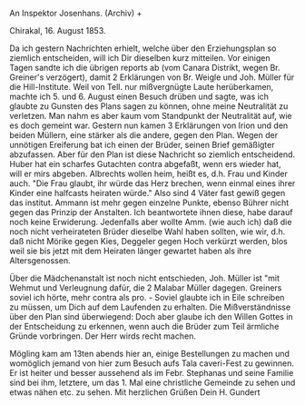 An Inspektor Josenhans. (Archiv) +

 Chirakal, 16. August 1853.

Da ich gestern Nachrichten erhielt, welche über den Erziehungsplan so ziemlich entscheiden, will ich Dir dieselben kurz mitteilen. Vor einigen Tagen sandte ich die übrigen reports ab (vom Canara Distrikt, wegen Br. Greiner's verzögert), damit 2 Erklärungen von Br. Weigle und Joh. Müller für die Hill-Institute. Weil von Tell. nur mißvergnügte Laute herüberkamen, machte ich 5. und 6. August einen Besuch drüben und sagte, was ich glaubte zu Gunsten des Plans sagen zu können, ohne meine Neutralität zu verletzen. Man nahm es aber kaum vom Standpunkt der Neutralität auf, wie es doch gemeint war. Gestern nun kamen 3 Erklärungen von Irion und den beiden Müllern, eine stärker als die andere, gegen den Plan. Wegen der unnötigen Ereiferung bat ich einen der Brüder, seinen Brief gemäßigter abzufassen. Aber für den Plan ist diese Nachricht so ziemlich entscheidend. Huber hat ein scharfes Gutachten contra abgefaßt, wenn ers wieder hat, will er mirs abgeben. Albrechts wollen heim, heißt es, d.h. Frau und Kinder auch. "Die Frau glaubt, ihr würde das Herz brechen, wenn einmal eines ihrer Kinder eine halfcasts heiraten würde." Also sind 4 Väter fast gewiß gegen das institut. Ammann ist mehr gegen einzelne Punkte, ebenso Bührer nicht gegen das Prinzip der Anstalten. Ich beantwortete ihnen diese, habe darauf noch keine Erwiderung. Jedenfalls aber wollte Amm. (wie auch ich) daß die noch nicht verheirateten Brüder dieselbe Wahl haben sollten, wie wir, d.h. daß nicht Mörike gegen Kies, Deggeler gegen Hoch verkürzt werden, blos weil sie bis jetzt mit dem Heiraten länger gewartet haben als ihre Altersgenossen.

Über die Mädchenanstalt ist noch nicht entschieden, Joh. Müller ist "mit Wehmut und Verleugnung dafür, die 2 Malabar Müller dagegen. Greiners soviel ich hörte, mehr contra als pro. - Soviel glaubte ich in Eile schreiben zu müssen, um Dich auf dem Laufenden zu erhalten. Die Mißverständnisse über den Plan sind überwiegend: Doch aber glaube ich den Willen Gottes in der Entscheidung zu erkennen, wenn auch die Brüder zum Teil ärmliche Gründe vorbringen. Der Herr wirds recht machen.

Mögling kam am 13ten abends hier an, einige Bestellungen zu machen und womöglich jemand von hier zum Besuch aufs Tala caveri-Fest zu gewinnen. Er ist heiter und besser aussehend als im Febr. Stephanas und seine Familie sind bei ihm, letztere, um das 1. Mal eine christliche Gemeinde zu sehen und etwas nähen etc. zu sehen.
Mit herzlichen Grüßen
 Dein H. Gundert

